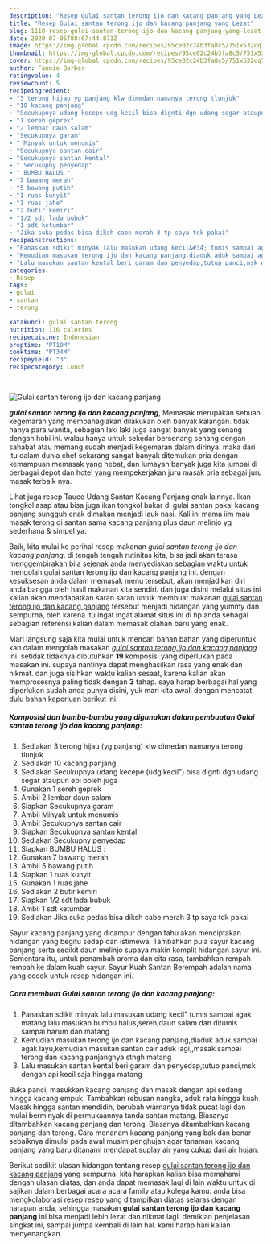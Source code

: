 ```yaml
---
description: "Resep Gulai santan terong ijo dan kacang panjang yang Lezat"
title: "Resep Gulai santan terong ijo dan kacang panjang yang Lezat"
slug: 1118-resep-gulai-santan-terong-ijo-dan-kacang-panjang-yang-lezat
date: 2020-07-05T08:07:44.873Z
image: https://img-global.cpcdn.com/recipes/95ce02c24b3fa8c5/751x532cq70/gulai-santan-terong-ijo-dan-kacang-panjang-foto-resep-utama.jpg
thumbnail: https://img-global.cpcdn.com/recipes/95ce02c24b3fa8c5/751x532cq70/gulai-santan-terong-ijo-dan-kacang-panjang-foto-resep-utama.jpg
cover: https://img-global.cpcdn.com/recipes/95ce02c24b3fa8c5/751x532cq70/gulai-santan-terong-ijo-dan-kacang-panjang-foto-resep-utama.jpg
author: Fannie Barber
ratingvalue: 4
reviewcount: 5
recipeingredient:
- "3 terong hijau yg panjang klw dimedan namanya terong tlunjuk"
- "10 kacang panjang"
- "Secukupnya udang kecepe udg kecil bisa dignti dgn udang segar ataupun ebi boleh juga"
- "1 sereh geprek"
- "2 lembar daun salam"
- "Secukupnya garam"
- " Minyak untuk menumis"
- "Secukupnya santan cair"
- "Secukupnya santan kental"
- " Secukupny penyedap"
- " BUMBU HALUS "
- "7 bawang merah"
- "5 bawang putih"
- "1 ruas kunyit"
- "1 ruas jahe"
- "2 butir kemiri"
- "1/2 sdt lada bubuk"
- "1 sdt ketumbar"
- "Jika suka pedas bisa diksh cabe merah 3 tp saya tdk pakai"
recipeinstructions:
- "Panaskan sdikit minyak lalu masukan udang kecil&#34; tumis sampai agak matang lalu masukan bumbu halus,sereh,daun salam dan ditumis sampai harum dan matang"
- "Kemudian masukan terong ijo dan kacang panjang,diaduk aduk sampai agak layu,kemudian masukan santan cair aduk lagi,,masak sampai terong dan kacang panjangnya stngh matang"
- "Lalu masukan santan kental beri garam dan penyedap,tutup panci,msk dengan api kecil saja hingga matang"
categories:
- Resep
tags:
- gulai
- santan
- terong

katakunci: gulai santan terong 
nutrition: 116 calories
recipecuisine: Indonesian
preptime: "PT10M"
cooktime: "PT34M"
recipeyield: "3"
recipecategory: Lunch

---
```



![Gulai santan terong ijo dan kacang panjang](https://img-global.cpcdn.com/recipes/95ce02c24b3fa8c5/751x532cq70/gulai-santan-terong-ijo-dan-kacang-panjang-foto-resep-utama.jpg)

<b><i>gulai santan terong ijo dan kacang panjang</i></b>, Memasak merupakan sebuah kegemaran yang membahagiakan dilakukan oleh banyak kalangan. tidak hanya para wanita, sebagian laki laki juga sangat banyak yang senang dengan hobi ini. walau hanya untuk sekedar bersenang senang dengan sahabat atau memang sudah menjadi kegemaran dalam dirinya. maka dari itu dalam dunia chef sekarang sangat banyak ditemukan pria dengan kemampuan memasak yang hebat, dan lumayan banyak juga kita jumpai di berbagai depot dan hotel yang mempekerjakan juru masak pria sebagai juru masak terbaik nya.

Lihat juga resep Tauco Udang Santan Kacang Panjang enak lainnya. Ikan tongkol asap atau bisa juga ikan tongkol bakar di gulai santan pakai kacang panjang sungguh enak dimakan menjadi lauk nasi. Kali ini mama iim mau masak terong di santan sama kacang panjang plus daun melinjo yg sederhana &amp; simpel ya.

Baik, kita mulai ke perihal resep makanan <i>gulai santan terong ijo dan kacang panjang</i>. di tengah tengah rutinitas kita, bisa jadi akan terasa menggembirakan bila sejenak anda menyediakan sebagian waktu untuk mengolah gulai santan terong ijo dan kacang panjang ini. dengan kesuksesan anda dalam memasak menu tersebut, akan menjadikan diri anda bangga oleh hasil makanan kita sendiri. dan juga disini melalui situs ini kalian akan mendapatkan saran saran untuk membuat makanan <u>gulai santan terong ijo dan kacang panjang</u> tersebut menjadi hidangan yang yummy dan sempurna, oleh karena itu ingat ingat alamat situs ini di hp anda sebagai sebagian referensi kalian dalam memasak olahan baru yang enak.


Mari langsung saja kita mulai untuk mencari bahan bahan yang diperuntuk kan dalam mengolah masakan <u><i>gulai santan terong ijo dan kacang panjang</i></u> ini. setidak tidaknya dibutuhkan <b>19</b> komposisi yang diperlukan pada masakan ini. supaya nantinya dapat menghasilkan rasa yang enak dan nikmat. dan juga sisihkan waktu kalian sesaat, karena kalian akan memprosesnya paling tidak dengan <b>3</b> tahap. saya harap berbagai hal yang diperlukan sudah anda punya disini, yuk mari kita awali dengan mencatat dulu bahan keperluan berikut ini.

<!--inarticleads1-->

##### Komposisi dan bumbu-bumbu yang digunakan dalam pembuatan Gulai santan terong ijo dan kacang panjang:

1. Sediakan 3 terong hijau (yg panjang) klw dimedan namanya terong tlunjuk
1. Sediakan 10 kacang panjang
1. Sediakan Secukupnya udang kecepe (udg kecil&#34;) bisa dignti dgn udang segar ataupun ebi boleh juga
1. Gunakan 1 sereh geprek
1. Ambil 2 lembar daun salam
1. Siapkan Secukupnya garam
1. Ambil  Minyak untuk menumis
1. Ambil Secukupnya santan cair
1. Siapkan Secukupnya santan kental
1. Sediakan  Secukupny penyedap
1. Siapkan  BUMBU HALUS :
1. Gunakan 7 bawang merah
1. Ambil 5 bawang putih
1. Siapkan 1 ruas kunyit
1. Gunakan 1 ruas jahe
1. Sediakan 2 butir kemiri
1. Siapkan 1/2 sdt lada bubuk
1. Ambil 1 sdt ketumbar
1. Sediakan Jika suka pedas bisa diksh cabe merah 3 tp saya tdk pakai


Sayur kacang panjang yang dicampur dengan tahu akan menciptakan hidangan yang begitu sedap dan istimewa. Tambahkan pula sayur kacang panjang serta sedikit daun melinjo supaya makin komplit hidangan sayur ini. Sementara itu, untuk penambah aroma dan cita rasa, tambahkan rempah-rempah ke dalam kuah sayur. Sayur Kuah Santan Berempah adalah nama yang cocok untuk resep hidangan ini. 

<!--inarticleads2-->

##### Cara membuat Gulai santan terong ijo dan kacang panjang:

1. Panaskan sdikit minyak lalu masukan udang kecil&#34; tumis sampai agak matang lalu masukan bumbu halus,sereh,daun salam dan ditumis sampai harum dan matang
1. Kemudian masukan terong ijo dan kacang panjang,diaduk aduk sampai agak layu,kemudian masukan santan cair aduk lagi,,masak sampai terong dan kacang panjangnya stngh matang
1. Lalu masukan santan kental beri garam dan penyedap,tutup panci,msk dengan api kecil saja hingga matang


Buka panci, masukkan kacang panjang dan masak dengan api sedang hingga kacang empuk. Tambahkan rebusan nangka, aduk rata hingga kuah Masak hingga santan mendidih, berubah warnanya tidak pucat lagi dan mulai berminyak di permukaannya tanda santan matang. Biasanya ditambahkan kacang panjang dan terong. Biasanya ditambahkan kacang panjang dan terong. Cara menanam kacang panjang yang bak dan benar sebaiknya dimulai pada awal musim penghujan agar tanaman kacang panjang yang baru ditanami mendapat suplay air yang cukup dari air hujan. 

Berikut sedikit ulasan hidangan tentang resep <u>gulai santan terong ijo dan kacang panjang</u> yang sempurna. kita harapkan kalian bisa memahami dengan ulasan diatas, dan anda dapat memasak lagi di lain waktu untuk di sajikan dalam berbagai acara acara family atau kolega kamu. anda bisa mengkolaborasi resep resep yang ditampilkan diatas selaras dengan harapan anda, sehingga masakan <b>gulai santan terong ijo dan kacang panjang</b> ini bisa menjadi lebih lezat dan nikmat lagi. demikian penjelasan singkat ini, sampai jumpa kembali di lain hal. kami harap hari kalian menyenangkan.
